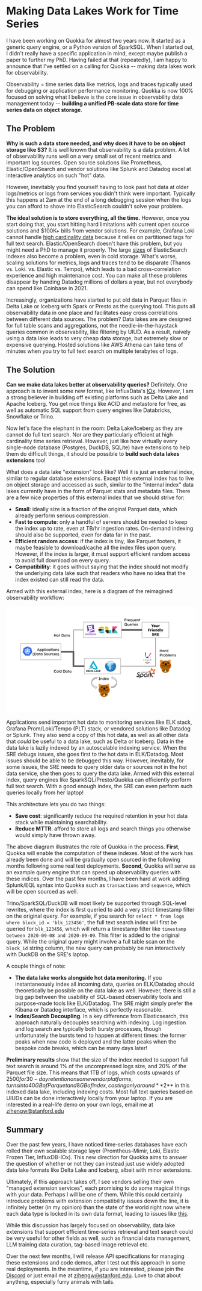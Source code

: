 # Making Data Lakes Work for Time Series

I have been working on Quokka for almost two years now. It started as a generic query engine, or a Python version of SparkSQL. When I started out, I didn't really have a specific application in mind, except maybe publish a paper to further my PhD. Having failed at that (repeatedly), I am happy to announce that I've settled on a calling for Quokka -- making data lakes work for observability. 

Observability = time series data like metrics, logs and traces typically used for debugging or application performance monitoring. Quokka is now 100% focused on solving what I believe is the core issue in observability data management today -- **building a unified PB-scale data store for time series data on object storage**.

## The Problem

**Why is such a data store needed, and why does it have to be on object storage like S3?** It is well known that observability is a data problem. A lot of observability runs well on a very small set of recent metrics and important log sources. Open source solutions like Prometheus, Elastic/OpenSearch and vendor solutions like Splunk and Datadog excel at interactive analytics on such "hot" data.

However, inevitably you find yourself having to look past hot data at older logs/metrics or logs from services you didn't think were important. Typically this happens at 2am at the end of a long debugging session when the logs you can afford to shove into ElasticSearch couldn't solve your problem. 

**The ideal solution is to store everything, all the time.** However, once you start doing that, you start hitting hard limitations with current open source solutions and $100K+ bills from vendor solutions.  For example, Grafana Loki cannot handle [high cardinality data](https://github.com/grafana/loki/issues/91) because it relies on partitioned tags for full text search. Elastic/OpenSearch doesn't have this problem, but you might need a PhD to manage it properly. The large [sizes](https://discuss.elastic.co/t/why-is-my-elasticsearch-index-using-so-much-disk-space/202117) of ElasticSearch indexes also become a problem, even in cold storage. What's worse, scaling solutions for metrics, logs and traces tend to be disparate (Thanos vs. Loki. vs. Elastic vs. Tempo), which leads to a bad cross-correlation experience and high maintenance cost. You can make all these problems disappear by handing Datadog millions of dollars a year, but not everybody can spend like Coinbase in 2021.

Increasingly, organizations have started to put old data in Parquet files in Delta Lake or Iceberg with Spark or Presto as the querying tool. This puts all observability data in one place and facilitates easy cross correlations between different data sources. The problem? Data lakes are are designed for full table scans and aggregations, not the needle-in-the-haystack queries common in observability, like filtering by UIUD. As a result, naively using a data lake leads to very cheap data storage, but extremely slow or expensive querying. Hosted solutions like AWS Athena can take tens of minutes when you try to full text search on multiple terabytes of logs. 
 
 ## The Solution

**Can we make data lakes better at observability queries?** Definitely. One approach is to invent some new format, like InfluxData's [IOx](https://github.com/influxdata/influxdb_iox). However, I am a strong believer in building off existing platforms such as Delta Lake and Apache Iceberg. You get nice things like ACID and metastore for free, as well as automatic SQL support from query engines like Databricks, Snowflake or Trino. 

Now let's face the elephant in the room: Delta Lake/Iceberg as they are cannot do full text search. Nor are they particularly efficient at high cardinality time series retrieval. However, just like how virtually every single-node database (Postgres, DuckDB, SQLite) have extensions to help them do difficult things, it should be possible to **build such data lakes extensions** too!

What does a data lake "extension" look like? Well it is just an external index, similar to regular database extensions. Except this external index has to live on object storage and accessed as such, similar to the "internal index" data lakes currently have in the form of Parquet stats and metadata files. There are a few nice properties of this external index that we should strive for:

- **Small**: ideally size is a fraction of the original Parquet data, which already perform serious compression.
- **Fast to compute**: only a handful of servers should be needed to keep the index up to rate, even at TB/hr ingestion rates. On-demand indexing should also be supported, even for data far in the past.
-  **Efficient random access**: if the index is tiny, like Parquet footers, it maybe feasible to download/cache all the index files upon query. However, if the index is larger, it must support efficient random access to avoid full download on every query.
- **Compatibility**: it goes without saying that the index should not modify the underlying data lake such that readers who have no idea that the index existed can still read the data.

Armed with this external index, here is a diagram of the reimagined observability workflow:

<p align="center">
  <img src="https://github.com/marsupialtail/quokka/blob/master/blog/rottnest.svg?raw=true" >
</p>

Applications send important hot data to monitoring services like ELK stack, Grafana Prom/Loki/Tempo (PLT) stack, or vendored solutions like Datadog or Splunk. They also send a copy of this hot data, as well as all other data that *could* be useful to a data lake, such as Delta or Iceberg. Data in the data lake is lazily indexed by an autoscalable indexing service. When the SRE debugs issues, she goes first to the hot data in ELK/Datadog. Most issues should be able to be debugged this way. However, inevitably, for some issues, the SRE needs to query older data or sources not in the hot data service, she then goes to query the data lake. Armed with this external index, query engines like SparkSQL/Presto/Quokka can efficiently perform full text search. With a good enough index, the SRE can even perform such queries locally from her laptop!

This architecture lets you do two things: 
-  **Save cost**: significantly reduce the required retention in your hot data stack while maintaining searchability.
-  **Reduce MTTR**: afford to store all logs and search things you otherwise would simply have thrown away.

The above diagram illustrates the role of Quokka in the process. **First**, Quokka will enable the computation of these indexes. Most of the work has already been done and will be gradually open sourced in the following months following some real test deployments. **Second**, Quokka will serve as an example query engine that can speed up observability queries with these indices. Over the past few months, I have been hard at work adding Splunk/EQL syntax into Quokka such as `transactions` and `sequence`, which will be open sourced as well.

Trino/SparkSQL/DuckDB will most likely be supported through SQL-level rewrites, where the index is first queried to add a very strict timestamp filter on the original query. For example, if you search for `select * from logs where block_id = 'blk_123456'`, the full text search index will first be queried for `blk_123456`, which will return a timestamp filter like `timestamp between 2020-09-08 and 2020-09-09`. This filter is added to the original query. While the original query might involve a full table scan on the `block_id` string column, the new query can probably be run interactively with DuckDB on the SRE's laptop.

A couple things of note:

- **The data lake works alongside hot data monitoring.** If you instantaneously index all incoming data, queries on ELK/Datadog should theoretically be possible on the data lake as well. However, there is still a big gap between the usability of SQL-based observability tools and purpose-made tools like ELK/Datadog. The SRE might simply prefer the Kibana or Datadog interface, which is perfectly reasonable. 
- **Index/Search Decoupling**. In a key difference from Elasticsearch, this approach naturally decouples searching with indexing. Log ingestion and log search are typically both bursty processes, though unfortunately the bursts tend to happen at different times: the former peaks when new code is deployed and the latter peaks when the bespoke code breaks, which can be many days later!

**Preliminary results** show that the size of the index needed to support full text search is around 1% of the uncompressed logs size, and 20% of the Parquet file size. This means that 1TB of logs, which costs upwards of $2500 for 30-day retention on some vendor platforms, turns into 40GB of Parquet and 8GB of index, costing only around **$2** in this indexed data lake, including indexing costs. Most full text queries based on UIUDs can be done interactively locally from your laptop. If you are interested in a real-life demo on your own logs, email me at zihengw@stanford.edu

## Summary

Over the past few years, I have noticed time-series databases have each rolled their own scalable storage layer (Promtheus-Mimir, Loki, Elastic Frozen Tier, InfluxDB-IOx). This new direction for Quokka aims to answer the question of whether or not they can instead just use widely adopted data lake formats like Delta Lake and Iceberg, albeit with minor extensions.

Ultimately, if this approach takes off, I see vendors selling their own "managed extension services", each promising to do some magical things with your data. Perhaps  I will be one of them. While this could certainly introduce problems with extension compatibility issues down the line, it is infinitely better (in my opinion) than the state of the world right now where each data type is locked in its own data format, leading to issues like [this](https://github.com/thanos-io/thanos/issues/2682). 

While this discussion has largely focused on observability, data lake extensions that support efficient time-series retrieval and text search could be very useful for other fields as well, such as financial data management, LLM training data curation, tag-based image retrieval etc.

Over the next few months, I will release API specifications for managing these extensions and  code demos, after I test out this approach in some real deployments. In the meantime, if you are interested, please join the [Discord](https://discord.gg/jksW97EH) or just email me at zihengw@stanford.edu. Love to chat about anything, especially furry animals with tails.
